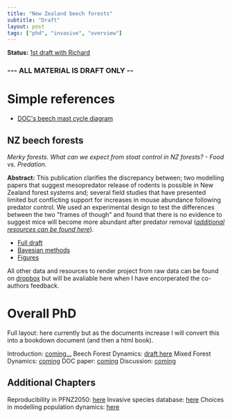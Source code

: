 ```yaml
---
title: "New Zealand beech forests"
subtitle: "Draft" 
layout: post
tags: ["phd", "invasive", "overview"]
---
```


**Status:** [1st draft with Richard](https://www.dropbox.com/s/m5hte0n2vyl1dt2/Davidson_2019_BeechForest_19022019.docx?dl=0)

### --- ALL MATERIAL IS DRAFT ONLY --

# Simple references

- [DOC's beech mast cycle diagram]()

## NZ beech forests

*Merky forests. What can we expect from stoat control in NZ forests? - Food vs. Predation.*

**Abstract:** This publication clarifies the discrepancy between; two modelling papers that suggest mesopredator release of rodents is possible in New Zealand forest systems and; several field studies that have presented limited but conflicting support for increases in mouse abundance following predator control. We used an experimental design to test the differences between the two "frames of though" and found that there is no evidence to suggest mice will become more abundant after predator removal ([*additional resources can be found here*](https://davan690.github.io/)).

- [Full draft]()
- [Bayesian methods]()
- [Figures]()

All other data and resources to render project from raw data can be found on [dropbox]() but will be avaliable here when I have encorperated the co-authors feedback.

# Overall PhD

Full layout: here currently but as the documents increase I will convert this into a bookdown document (and then a html book).

Introduction: [coming...]()
Beech Forest Dynamics: [draft here](https://davan690.github.io/phd-thesis)
Mixed Forest Dynamics: [coming]()
DOC paper: [coming]()
Discussion: [coming]()

## Additional Chapters

Reproducibility in PFNZ2050: [here]()
Invasive species database: [here]()
Choices in modelling population dynamics: [here]()